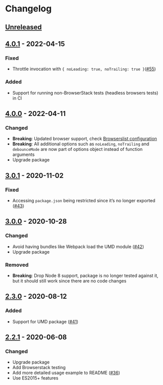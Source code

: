 # Changelog

## [Unreleased][]

## [4.0.1][] - 2022-04-15

### Fixed

-   Throttle invocation with
    `{ noLeading: true, noTrailing: true }`([#55](https://github.com/niksy/throttle-debounce/pull/55))

### Added

-   Support for running non-BrowserStack tests (headless browsers tests) in CI

## [4.0.0][] - 2022-04-11

### Changed

-   **Breaking**: Updated browser support, check
    [Browserslist configuration](https://browserslist.dev/?q=bGFzdCAzIG1ham9yIHZlcnNpb25zLCBzaW5jZSAyMDE5LCBlZGdlID49IDE1LCBub3QgaWUgPiAw)
-   **Breaking**: All additional options such as `noLeading`, `noTrailing` and
    `debounceMode` are now part of options object instead of function arguments
-   Upgrade package

## [3.0.1][] - 2020-11-02

### Fixed

-   Accessing `package.json` being restricted since it’s no longer exported
    ([#43](https://github.com/niksy/throttle-debounce/pull/43))

## [3.0.0][] - 2020-10-28

### Changed

-   Avoid having bundles like Webpack load the UMD module
    ([#42](https://github.com/niksy/throttle-debounce/pull/42))
-   Upgrade package

### Removed

-   **Breaking**: Drop Node 8 support, package is no longer tested against it,
    but it should still work since there are no code changes

## [2.3.0][] - 2020-08-12

### Added

-   Support for UMD package
    ([#41](https://github.com/niksy/throttle-debounce/pull/41))

## [2.2.1][] - 2020-06-08

### Changed

-   Upgrade package
-   Add Browserstack testing
-   Add more detailed usage example to README
    ([#36](https://github.com/niksy/throttle-debounce/pull/36))
-   Use ES2015+ features

[2.2.1]: https://github.com/niksy/throttle-debounce/tree/v2.2.1
[2.3.0]: https://github.com/niksy/throttle-debounce/tree/v2.3.0
[3.0.0]: https://github.com/niksy/throttle-debounce/tree/v3.0.0
[3.0.1]: https://github.com/niksy/throttle-debounce/tree/v3.0.1
[4.0.0]: https://github.com/niksy/throttle-debounce/tree/v4.0.0
[unreleased]: https://github.com/niksy/throttle-debounce/compare/v4.0.1...HEAD
[4.0.1]: https://github.com/niksy/throttle-debounce/tree/v4.0.1
